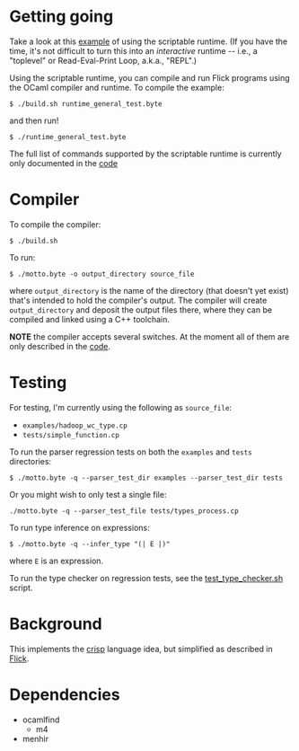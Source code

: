 # Getting going
Take a look at this [example](https://github.com/NaaS/system/blob/master/crisp/runtime_test.ml)
of using the scriptable runtime. (If you have the time, it's not difficult to
turn this into an _interactive_ runtime -- i.e., a "toplevel" or Read-Eval-Print Loop, a.k.a., "REPL".)

Using the scriptable runtime, you can compile and run Flick programs using the
OCaml compiler and runtime.  To compile the example:
```
$ ./build.sh runtime_general_test.byte
```
and then run!
```
$ ./runtime_general_test.byte
```

The full list of commands supported by the scriptable runtime is currently only
documented in the [code](https://github.com/NaaS/system/blob/master/crisp/runtime_inspect.ml)


# Compiler

To compile the compiler:
```
$ ./build.sh
```

To run:
```
$ ./motto.byte -o output_directory source_file
```
where `output_directory` is the name of the directory (that doesn't yet
exist) that's intended to hold the compiler's output.
The compiler will create `output_directory` and deposit the output files there,
where they can be compiled and linked using a C++ toolchain.

**NOTE** the compiler accepts several switches. At the moment all of them are
only described in the [code](https://github.com/NaaS/system/blob/master/crisp/motto.ml).


# Testing

For testing, I'm currently using the following as `source_file`:
* `examples/hadoop_wc_type.cp`
* `tests/simple_function.cp`

To run the parser regression tests on both the `examples` and `tests` directories:
```
$ ./motto.byte -q --parser_test_dir examples --parser_test_dir tests
```
Or you might wish to only test a single file:
```
./motto.byte -q --parser_test_file tests/types_process.cp
```

To run type inference on expressions:
```
$ ./motto.byte -q --infer_type "(| E |)"
```
where `E` is an expression.

To run the type checker on regression tests, see the [test_type_checker.sh](https://github.com/NaaS/system/blob/master/crisp/scripts/test_type_checker.sh) script.

# Background

This implements the [crisp](https://github.com/NaaS/admin/wiki/crisp) language idea,
but simplified as described in
[Flick](https://github.com/NaaS/system/tree/master/crisp/flick).


# Dependencies

* ocamlfind
  * m4
* menhir
